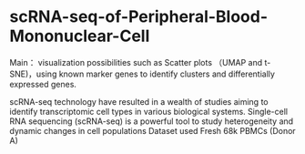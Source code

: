 # scRNA-seq-of-Peripheral-Blood-Mononuclear-Cell

Main： visualization possibilities such as Scatter plots （UMAP and t-SNE)，using known marker genes to identify clusters and differentially expressed genes.

scRNA-seq technology have resulted in a wealth of studies aiming to identify transcriptomic cell types in various biological systems.
Single-cell RNA sequencing (scRNA-seq) is a powerful tool to study heterogeneity and dynamic changes in cell populations
Dataset used Fresh 68k PBMCs (Donor A)
